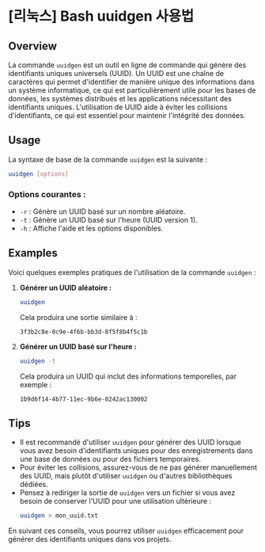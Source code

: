 # [리눅스] Bash uuidgen 사용법

## Overview
La commande `uuidgen` est un outil en ligne de commande qui génère des identifiants uniques universels (UUID). Un UUID est une chaîne de caractères qui permet d'identifier de manière unique des informations dans un système informatique, ce qui est particulièrement utile pour les bases de données, les systèmes distribués et les applications nécessitant des identifiants uniques. L'utilisation de UUID aide à éviter les collisions d'identifiants, ce qui est essentiel pour maintenir l'intégrité des données.

## Usage
La syntaxe de base de la commande `uuidgen` est la suivante :

```bash
uuidgen [options]
```

### Options courantes :
- `-r` : Génère un UUID basé sur un nombre aléatoire.
- `-t` : Génère un UUID basé sur l'heure (UUID version 1).
- `-h` : Affiche l'aide et les options disponibles.

## Examples
Voici quelques exemples pratiques de l'utilisation de la commande `uuidgen` :

1. **Générer un UUID aléatoire :**
   ```bash
   uuidgen
   ```
   Cela produira une sortie similaire à :
   ```
   3f3b2c8e-0c9e-4f6b-bb3d-8f5f8b4f5c1b
   ```

2. **Générer un UUID basé sur l'heure :**
   ```bash
   uuidgen -t
   ```
   Cela produira un UUID qui inclut des informations temporelles, par exemple :
   ```
   1b9d6f14-4b77-11ec-9b6e-0242ac130002
   ```

## Tips
- Il est recommandé d'utiliser `uuidgen` pour générer des UUID lorsque vous avez besoin d'identifiants uniques pour des enregistrements dans une base de données ou pour des fichiers temporaires.
- Pour éviter les collisions, assurez-vous de ne pas générer manuellement des UUID, mais plutôt d'utiliser `uuidgen` ou d'autres bibliothèques dédiées.
- Pensez à rediriger la sortie de `uuidgen` vers un fichier si vous avez besoin de conserver l'UUID pour une utilisation ultérieure :
  ```bash
  uuidgen > mon_uuid.txt
  ```

En suivant ces conseils, vous pourrez utiliser `uuidgen` efficacement pour générer des identifiants uniques dans vos projets.